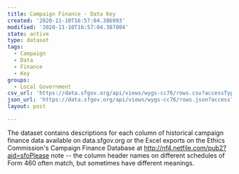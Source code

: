 ```yaml
---
title: Campaign Finance - Data Key
created: '2020-11-10T16:57:04.386993'
modified: '2020-11-10T16:57:04.387004'
state: active
type: dataset
tags:
  - Campaign
  - Data
  - Finance
  - Key
groups:
  - Local Government
csv_url: 'https://data.sfgov.org/api/views/wygs-cc76/rows.csv?accessType=DOWNLOAD'
json_url: 'https://data.sfgov.org/api/views/wygs-cc76/rows.json?accessType=DOWNLOAD'
layout: post

---
```

The dataset contains descriptions for each column of historical campaign finance data available on data.sfgov.org or the Excel exports on the Ethics Commission's Campaign Finance Database at http://nf4.netfile.com/pub2?aid=sfoPlease note -- the column header names on different schedules of Form 460 often match, but sometimes have different meanings.
